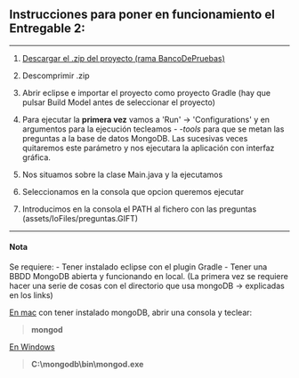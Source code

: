 Instrucciones para poner en funcionamiento el Entregable 2:
-------------
-------------

 1. [Descargar el .zip del proyecto (rama BancoDePruebas)](https://codeload.github.com/Arquisoft/Trivial3a/zip/BancoDePruebas)

 2. Descomprimir .zip

 3. Abrir eclipse e importar el proyecto como proyecto Gradle (hay que
    pulsar Build Model antes de seleccionar el proyecto)

 4. Para ejecutar la **primera vez** vamos a 'Run' -> 'Configurations' y en
    argumentos para la ejecución tecleamos <i>- -tools</i> para que se metan las preguntas a la base de datos MongoDB. Las sucesivas veces quitaremos este parámetro y nos ejecutara la aplicación con interfaz gráfica. 

 5. Nos situamos sobre la clase Main.java y la ejecutamos

 6. Seleccionamos en la consola que opcion queremos ejecutar

 7. Introducimos en la consola el PATH al fichero con las preguntas (assets/IoFiles/preguntas.GIFT)

-------------

#### <i class="icon-file"></i> Nota
Se requiere:
	 - Tener instalado eclipse con el plugin Gradle
	 - Tener una BBDD MongoDB abierta y funcionando en local. (La primera vez se requiere hacer una serie de cosas con el directorio que usa mongoDB -> explicadas en los links)
	 
[En mac](http://docs.mongodb.org/manual/tutorial/install-mongodb-on-os-x/) con tener instalado mongoDB, abrir una consola y teclear: 

> **mongod**

[En Windows](http://docs.mongodb.org/manual/tutorial/install-mongodb-on-windows/)

> **C:\mongodb\bin\mongod.exe**
